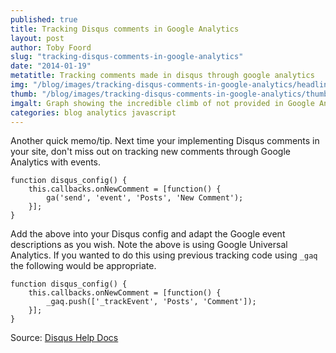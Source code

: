 ```yaml
---
published: true
title: Tracking Disqus comments in Google Analytics
layout: post
author: Toby Foord
slug: "tracking-disqus-comments-in-google-analytics"
date: "2014-01-19"
metatitle: Tracking comments made in disqus through google analytics
img: "/blog/images/tracking-disqus-comments-in-google-analytics/headline.jpg"
thumb: "/blog/images/tracking-disqus-comments-in-google-analytics/thumb.jpg"
imgalt: Graph showing the incredible climb of not provided in Google Analytics
categories: blog analytics javascript
---
```


Another quick memo/tip. Next time your implementing Disqus comments in your site, don't miss out on tracking new comments through Google Analytics with events.

	function disqus_config() {
		this.callbacks.onNewComment = [function() {
      		ga('send', 'event', 'Posts', 'New Comment');
 		}];
	}

Add the above into your Disqus config and adapt the Google event descriptions as you wish. Note the above is using Google Universal Analytics. If you wanted to do this using previous tracking code using `_gaq` the following would be appropriate.

	function disqus_config() {
		this.callbacks.onNewComment = [function() {
      		_gaq.push(['_trackEvent', 'Posts', 'Comment']);
 		}];
	}

Source: [Disqus Help Docs](http://help.disqus.com/customer/portal/articles/466258-capturing-disqus-commenting-activity-via-callbacks)
